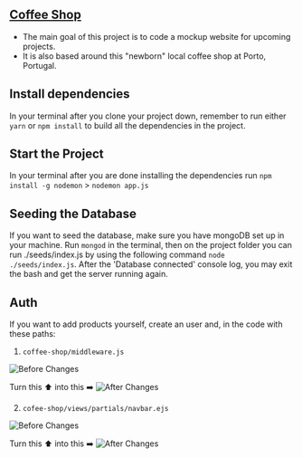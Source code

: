 ## [Coffee Shop](https://vast-garden-39328.herokuapp.com/)

- The main goal of this project is to code a mockup website for upcoming projects.
- It is also based around this "newborn" local coffee shop at Porto, Portugal.

## Install dependencies

In your terminal after you clone your project down, remember to run either `yarn` or `npm install` to build all the dependencies in the project.

## Start the Project

In your terminal after you are done installing the dependencies run `npm install -g nodemon` > `nodemon app.js`

## Seeding the Database

If you want to seed the database, make sure you have mongoDB set up in your machine.
Run `mongod` in the terminal, then on the project folder you can run ./seeds/index.js by using the following command `node ./seeds/index.js`. After the 'Database connected' console log, you may exit the bash and get the server running again.

## Auth

If you want to add products yourself, create an user and, in the code with these paths:

1. `coffee-shop/middleware.js`

![Before Changes](https://res.cloudinary.com/djmmemi6j/image/upload/v1653558635/Screenshot_2022-05-26_104747_oxxqhe.png)

Turn this ⬆️ into this ➡️
![After Changes](https://res.cloudinary.com/djmmemi6j/image/upload/v1653558635/Screenshot_2022-05-26_104828_tbqd2t.png)

2. `cofee-shop/views/partials/navbar.ejs`

![Before Changes](https://res.cloudinary.com/djmmemi6j/image/upload/v1653559193/Screenshot_2022-05-26_105804_vpystk.png)

Turn this ⬆️ into this ➡️
![After Changes](https://res.cloudinary.com/djmmemi6j/image/upload/v1653559193/Screenshot_2022-05-26_105925_h0wf9b.png)
